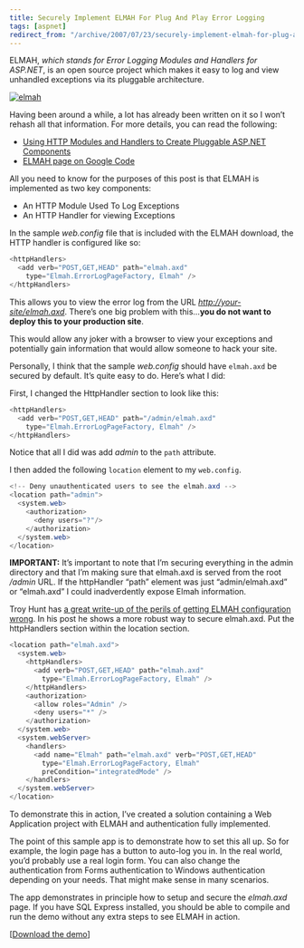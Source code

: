 ```yaml
---
title: Securely Implement ELMAH For Plug And Play Error Logging
tags: [aspnet]
redirect_from: "/archive/2007/07/23/securely-implement-elmah-for-plug-and-play-error-logging.aspx/"
---
```


ELMAH, *which stands for Error Logging Modules and Handlers for
ASP.NET*, is an open source project which makes it easy to log and view
unhandled exceptions via its pluggable architecture.

[![elmah](https://haacked.com/images/haacked_com/WindowsLiveWriter/Securely-Implement-ELMAH-For-Plug-And-Pl_94C5/elmah_thumb.png "elmah")](https://haacked.com/images/haacked_com/WindowsLiveWriter/Securely-Implement-ELMAH-For-Plug-And-Pl_94C5/elmah_2.png)

Having been around a while, a lot has already been written on it so I
won’t rehash all that information. For more details, you can read the
following:

-   [Using HTTP Modules and Handlers to Create Pluggable ASP.NET
    Components](http://msdn2.microsoft.com/en-us/library/aa479332.aspx "The article that started it all")
-   [ELMAH page on Google
    Code](http://code.google.com/p/elmah/ "ELMAH on Google Code")

All you need to know for the purposes of this post is that ELMAH is
implemented as two key components:

-   An HTTP Module Used To Log Exceptions
-   An HTTP Handler for viewing Exceptions

In the sample *web.config* file that is included with the ELMAH
download, the HTTP handler is configured like so:

```csharp
<httpHandlers>
  <add verb="POST,GET,HEAD" path="elmah.axd" 
    type="Elmah.ErrorLogPageFactory, Elmah" />
</httpHandlers>
```

This allows you to view the error log from the URL
*[http://your-site/elmah.axd](http://your-site/elmah.axd)*. There’s one
big problem with this...**you do not want to deploy this to your
production site**.

This would allow any joker with a browser to view your exceptions and
potentially gain information that would allow someone to hack your site.

Personally, I think that the sample *web.config* should have `elmah.axd`
be secured by default. It’s quite easy to do. Here’s what I did:

First, I changed the HttpHandler section to look like this:

```csharp
<httpHandlers>
  <add verb="POST,GET,HEAD" path="/admin/elmah.axd" 
    type="Elmah.ErrorLogPageFactory, Elmah" />
</httpHandlers>
```

Notice that all I did was add *admin* to the `path` attribute.

I then added the following `location` element to my `web.config`.

```csharp
<!-- Deny unauthenticated users to see the elmah.axd -->
<location path="admin">
  <system.web>
    <authorization>
      <deny users="?"/>
    </authorization>
  </system.web>
</location>
```

**IMPORTANT:** It’s important to note that I’m securing everything in the admin directory and that I’m making sure that elmah.axd is served from the root */admin* URL. If the httpHandler “path” element was just “admin/elmah.axd” or “elmah.axd” I could inadverdently expose Elmah information.

Troy Hunt has [a great write-up of the perils of getting ELMAH configuration
wrong](http://www.troyhunt.com/2012/01/aspnet-session-hijacking-with-google.html "ASP.NET Session Hijacking"). In his post he shows a more robust way to secure elmah.axd. Put the httpHandlers section within the location section.

```csharp
<location path="elmah.axd">
  <system.web>
    <httpHandlers>
      <add verb="POST,GET,HEAD" path="elmah.axd" 
        type="Elmah.ErrorLogPageFactory, Elmah" />
    </httpHandlers>
    <authorization>
      <allow roles="Admin" />
      <deny users="*" />
    </authorization>
  </system.web>
  <system.webServer>
    <handlers>
      <add name="Elmah" path="elmah.axd" verb="POST,GET,HEAD"
        type="Elmah.ErrorLogPageFactory, Elmah"
        preCondition="integratedMode" />
    </handlers>
  </system.webServer>
</location>
```

To demonstrate this in action, I’ve created a solution containing a Web Application project with ELMAH and authentication fully implemented.

The point of this sample app is to demonstrate how to set this all up. So for example, the login page has a button to auto-log you in. In the real world, you’d probably use a real login form. You can also change the authentication from Forms authentication to Windows authentication depending on your needs. That might make sense in many scenarios.

The app demonstrates in principle how to setup and secure the *elmah.axd* page. If you have SQL Express installed, you should be able to compile and run the demo without any extra steps to see ELMAH in action.

[[Download the demo](http://haacked.com/code/securing-elmah-demo.zip "Elmah Demo")]

